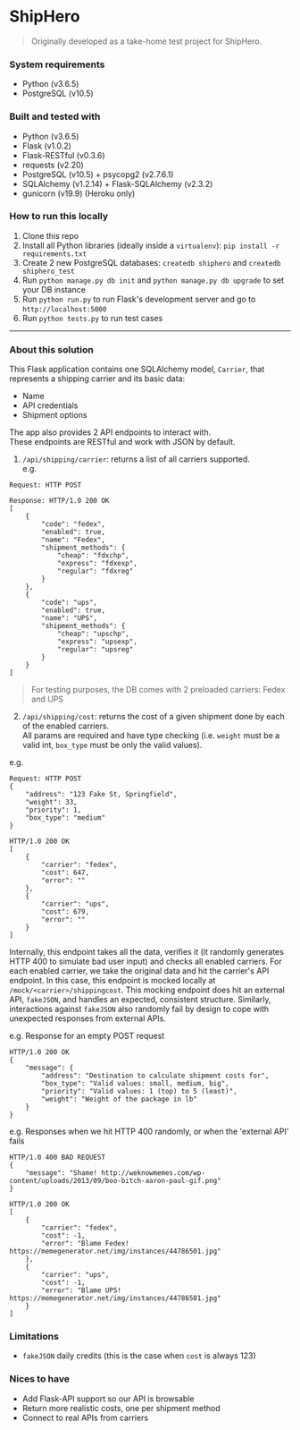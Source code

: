 # ShipHero
> Originally developed as a take-home test project for ShipHero.

### System requirements
- Python (v3.6.5)
- PostgreSQL (v10.5)

### Built and tested with
- Python (v3.6.5)
- Flask (v1.0.2)
- Flask-RESTful (v0.3.6)
- requests (v2.20)
- PostgreSQL (v10.5) + psycopg2 (v2.7.6.1)
- SQLAlchemy (v1.2.14) + Flask-SQLAlchemy (v2.3.2)
- gunicorn (v19.9) (Heroku only)

### How to run this locally
1. Clone this repo
2. Install all Python libraries (ideally inside a `virtualenv`): `pip install -r requirements.txt` 
3. Create 2 new PostgreSQL databases: `createdb shiphero` and `createdb shiphero_test`
4. Run `python manage.py db init` and `python manage.py db upgrade` to set your DB instance
5. Run `python run.py` to run Flask's development server and go to `http://localhost:5000`
6. Run `python tests.py` to run test cases

---

### About this solution

This Flask application contains one SQLAlchemy model, `Carrier`, that represents a shipping carrier and its basic data:  
- Name
- API credentials
- Shipment options

The app also provides 2 API endpoints to interact with.  
These endpoints are RESTful and work with JSON by default.

1. `/api/shipping/carrier`: returns a list of all carriers supported.  
e.g.
```
Request: HTTP POST

Response: HTTP/1.0 200 OK
[
    {
        "code": "fedex",
        "enabled": true,
        "name": "Fedex",
        "shipment_methods": {
            "cheap": "fdxchp",
            "express": "fdxexp",
            "regular": "fdxreg"
        }
    },
    {
        "code": "ups",
        "enabled": true,
        "name": "UPS",
        "shipment_methods": {
            "cheap": "upschp",
            "express": "upsexp",
            "regular": "upsreg"
        }
    }
]
```
> For testing purposes, the DB comes with 2 preloaded carriers: Fedex and UPS

2. `/api/shipping/cost`: returns the cost of a given shipment done by each of the enabled carriers.  
All params are required and have type checking (i.e. `weight` must be a valid int, `box_type` must be only the valid values).

e.g.  
```
Request: HTTP POST
{
    "address": "123 Fake St, Springfield",
    "weight": 33,
    "priority": 1,
    "box_type": "medium"
}

HTTP/1.0 200 OK
[
    {
        "carrier": "fedex",
        "cost": 647,
        "error": ""
    },
    {
        "carrier": "ups",
        "cost": 679,
        "error": ""
    }
]
```

Internally, this endpoint takes all the data, verifies it (it randomly generates HTTP 400 to simulate bad user input) and checks all enabled carriers. For each enabled carrier, we take the original data and hit the carrier's API endpoint. In this case, this endpoint is mocked locally at `/mock/<carrier>/shippingcost`. This mocking endpoint does hit an external API, `fakeJSON`, and handles an expected, consistent structure. Similarly, interactions against `fakeJSON` also randomly fail by design to cope with unexpected responses from external APIs.

e.g. Response for an empty POST request
```
HTTP/1.0 200 OK
{
    "message": {
        "address": "Destination to calculate shipment costs for",
        "box_type": "Valid values: small, medium, big",
        "priority": "Valid values: 1 (top) to 5 (least)",
        "weight": "Weight of the package in lb"
    }
}
```

e.g. Responses when we hit HTTP 400 randomly, or when the 'external API' fails
```
HTTP/1.0 400 BAD REQUEST
{
    "message": "Shame! http://weknowmemes.com/wp-content/uploads/2013/09/boo-bitch-aaron-paul-gif.png"
}

HTTP/1.0 200 OK
[
    {
        "carrier": "fedex",
        "cost": -1,
        "error": "Blame Fedex! https://memegenerator.net/img/instances/44786501.jpg"
    },
    {
        "carrier": "ups",
        "cost": -1,
        "error": "Blame UPS! https://memegenerator.net/img/instances/44786501.jpg"
    }
]
```

### Limitations
- `fakeJSON` daily credits (this is the case when `cost` is always 123)

### Nices to have
- Add Flask-API support so our API is browsable
- Return more realistic costs, one per shipment method
- Connect to real APIs from carriers
